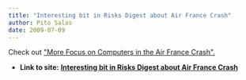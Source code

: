 ```yaml
---
title: "Interesting bit in Risks Digest about Air France Crash"
author: Pito Salas
date: 2009-07-09
---
```




Check out ["More Focus on Computers in the Air France
Crash".](<http://catless.ncl.ac.uk/Risks/25.72.html#subj4.1>)


* **Link to site:** **[Interesting bit in Risks Digest about Air France Crash](None)**
